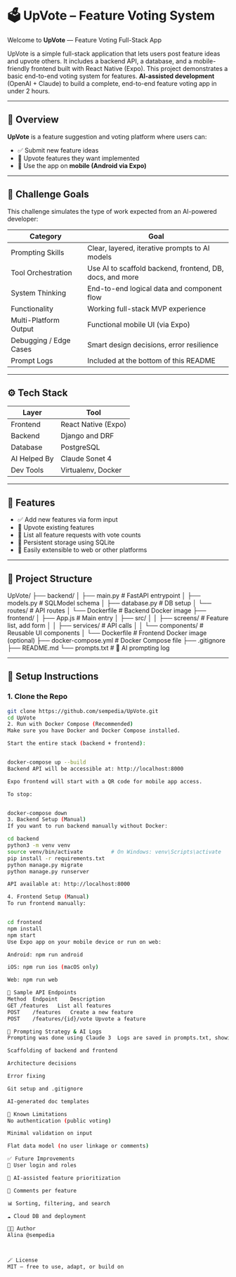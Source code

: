 # 🗳️ UpVote – Feature Voting System

Welcome to **UpVote** — Feature Voting Full-Stack App

UpVote is a simple full-stack application that lets users post feature ideas and upvote others. It includes a backend API, a database, and a mobile-friendly frontend built with React Native (Expo). This project demonstrates a basic end-to-end voting system for features. **AI-assisted development** (OpenAI + Claude) to build a complete, end-to-end feature voting app in under 2 hours.

---

## 📌 Overview

**UpVote** is a feature suggestion and voting platform where users can:

- ✅ Submit new feature ideas
- 🔼 Upvote features they want implemented
- 📱 Use the app on **mobile (Android via Expo)**

---

## 🧠 Challenge Goals

This challenge simulates the type of work expected from an AI-powered developer:

| Category              | Goal                                                                 |
|-----------------------|----------------------------------------------------------------------|
| Prompting Skills       | Clear, layered, iterative prompts to AI models                       |
| Tool Orchestration     | Use AI to scaffold backend, frontend, DB, docs, and more            |
| System Thinking        | End-to-end logical data and component flow                          |
| Functionality          | Working full-stack MVP experience                                   |
| Multi-Platform Output  | Functional mobile UI (via Expo)                                     |
| Debugging / Edge Cases | Smart design decisions, error resilience                            |
| Prompt Logs            | Included at the bottom of this README                               |

---

## ⚙️ Tech Stack

| Layer        | Tool                     |
|--------------|--------------------------|
| Frontend     | React Native (Expo)      |
| Backend      | Django and DRF                 |
| Database     | PostgreSQL   |
| AI Helped By | Claude Sonet 4 |
| Dev Tools    | Virtualenv, Docker |

---

## 🔩 Features

- ✅ Add new features via form input
- 🔼 Upvote existing features
- 📜 List all feature requests with vote counts
- 🔁 Persistent storage using SQLite
- 🚀 Easily extensible to web or other platforms

---

## 📂 Project Structure

UpVote/
├── backend/
│ ├── main.py # FastAPI entrypoint
│ ├── models.py # SQLModel schema
│ ├── database.py # DB setup
│ └── routes/ # API routes
│ └── Dockerfile # Backend Docker image
├── frontend/
│ ├── App.js # Main entry
│ ├── src/
│ │ ├── screens/ # Feature list, add form
│ │ ├── services/ # API calls
│ │ └── components/ # Reusable UI components
│ └── Dockerfile # Frontend Docker image (optional)
├── docker-compose.yml # Docker Compose file
├── .gitignore
├── README.md
└── prompts.txt # 🧠 AI prompting log



---

## 🚀 Setup Instructions

### 1. Clone the Repo

```bash
git clone https://github.com/sempedia/UpVote.git
cd UpVote
2. Run with Docker Compose (Recommended)
Make sure you have Docker and Docker Compose installed.

Start the entire stack (backend + frontend):


docker-compose up --build
Backend API will be accessible at: http://localhost:8000

Expo frontend will start with a QR code for mobile app access.

To stop:


docker-compose down
3. Backend Setup (Manual)
If you want to run backend manually without Docker:

cd backend
python3 -m venv venv
source venv/bin/activate         # On Windows: venv\Scripts\activate
pip install -r requirements.txt
python manage.py migrate
python manage.py runserver

API available at: http://localhost:8000

4. Frontend Setup (Manual)
To run frontend manually:


cd frontend
npm install
npm start
Use Expo app on your mobile device or run on web:

Android: npm run android

iOS: npm run ios (macOS only)

Web: npm run web

🧪 Sample API Endpoints
Method	Endpoint	Description
GET	/features	List all features
POST	/features	Create a new feature
POST	/features/{id}/vote	Upvote a feature

🧠 Prompting Strategy & AI Logs
Prompting was done using Claude 3  Logs are saved in prompts.txt, showing:

Scaffolding of backend and frontend

Architecture decisions

Error fixing

Git setup and .gitignore

AI-generated doc templates

🧹 Known Limitations
No authentication (public voting)

Minimal validation on input

Flat data model (no user linkage or comments)

✅ Future Improvements
🔐 User login and roles

🧠 AI-assisted feature prioritization

💬 Comments per feature

📊 Sorting, filtering, and search

☁️ Cloud DB and deployment

🧑‍💻 Author
Alina @sempedia



🪄 License
MIT – free to use, adapt, or build on